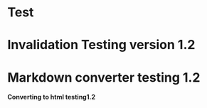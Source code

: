 # Test 
# Invalidation Testing version 1.2
# Markdown converter testing 1.2

**Converting to html testing1.2**
